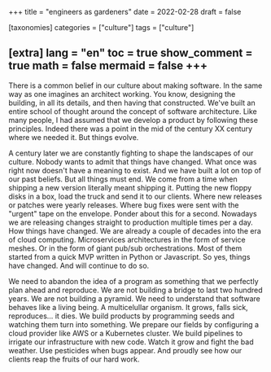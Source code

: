 +++
title = "engineers as gardeners"
date = 2022-02-28
draft = false

[taxonomies]
categories = ["culture"]
tags = ["culture"]

[extra]
lang = "en"
toc = true
show_comment = true
math = false
mermaid = false
+++
---

There is a common belief in our culture about making software. In the same way as one imagines an architect working. You know, designing the building, in all its details, and then having that constructed. We've built an entire school of thought around the concept of software architecture. Like many people, I had assumed that we develop a product by following these principles. Indeed there was a point in the mid of the century XX century where we needed it. But things evolve.

<!-- more -->

A century later we are constantly fighting to shape the landscapes of our culture. Nobody wants to admit that things have changed. What once was right now doesn't have a meaning to exist. And we have built a lot on top of our past beliefs. But all things must end. We come from a time when shipping a new version literally meant shipping it. Putting the new floppy disks in a box, load the truck and send it to our clients. Where new releases or patches were yearly releases. Where bug fixes were sent with the "urgent" tape on the envelope. Ponder about this for a second. Nowadays we are releasing changes straight to production multiple times per a day. How things have changed. We are already a couple of decades into the era of cloud computing. Microservices architectures in the form of service meshes. Or in the form of giant pub/sub orchestrations. Most of them started from a quick MVP written in Python or Javascript. So yes, things have changed. And will continue to do so.

We need to abandon the idea of a program as something that we perfectly plan ahead and reproduce. We are not building a bridge to last two hundred years. We are not building a pyramid. We need to understand that software behaves like a living being. A multicelullar organism. It grows, falls sick, reproduces… it dies. We build products by programming seeds and watching them turn into something. We prepare our fields by configuring a cloud provider like AWS or a Kubernetes cluster. We build pipelines to irrigate our infrastructure with new code. Watch it grow and fight the bad weather. Use pesticides when bugs appear. And proudly see how our clients reap the fruits of our hard work.
